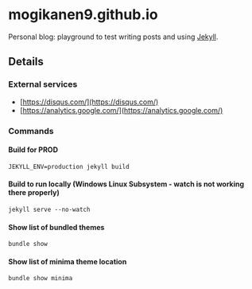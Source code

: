 # mogikanen9.github.io
Personal blog: playground to test writing posts and using [Jekyll](https://jekyllrb.com).

## Details

### External services
 * [https://disqus.com/](https://disqus.com/)
 * [https://analytics.google.com/](https://analytics.google.com/)


### Commands

#### Build for PROD
`JEKYLL_ENV=production jekyll build`

#### Build to run locally (Windows Linux Subsystem - watch is not working there properly)
`jekyll serve --no-watch`

#### Show list of bundled themes
`bundle show`

#### Show list of minima theme location
`bundle show minima`


